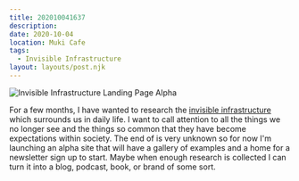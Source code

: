 ```yaml
---
title: 202010041637
description:
date: 2020-10-04
location: Muki Cafe
tags:
  - Invisible Infrastructure
layout: layouts/post.njk
---
```


![Invisible Infrastructure Landing Page Alpha](https://d2w9rnfcy7mm78.cloudfront.net/8967152/original_68bb88eb6d7cc16290822155e402c831.webp?1601799805?bc=0) 

For a few months, I have wanted to research the [invisible infrastructure](https://ii.gndclouds.cc) which surrounds us in daily life. I want to call attention to all the things we no longer see and the things so common that they have become expectations within society. The end of is very unknown so for now I'm launching an alpha site that will have a gallery of examples and a home for a newsletter sign up to start.  Maybe when enough research is collected I can turn it into a blog, podcast, book, or brand of some sort.